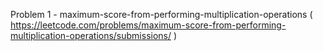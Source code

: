 Problem 1 - maximum-score-from-performing-multiplication-operations ( https://leetcode.com/problems/maximum-score-from-performing-multiplication-operations/submissions/ )